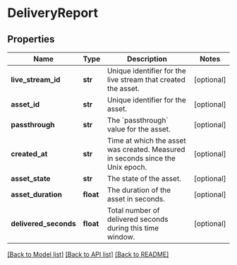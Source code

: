 # DeliveryReport

## Properties
Name | Type | Description | Notes
------------ | ------------- | ------------- | -------------
**live_stream_id** | **str** | Unique identifier for the live stream that created the asset. | [optional] 
**asset_id** | **str** | Unique identifier for the asset. | [optional] 
**passthrough** | **str** | The &#x60;passthrough&#x60; value for the asset. | [optional] 
**created_at** | **str** | Time at which the asset was created. Measured in seconds since the Unix epoch. | [optional] 
**asset_state** | **str** | The state of the asset. | [optional] 
**asset_duration** | **float** | The duration of the asset in seconds. | [optional] 
**delivered_seconds** | **float** | Total number of delivered seconds during this time window. | [optional] 

[[Back to Model list]](../README.md#documentation-for-models) [[Back to API list]](../README.md#documentation-for-api-endpoints) [[Back to README]](../README.md)


